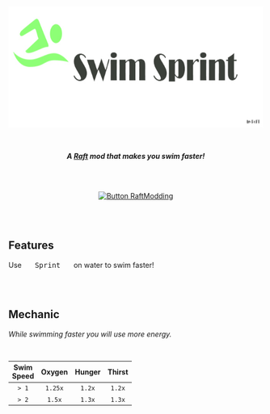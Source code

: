 
<div align = center>

<img
    src = 'Source/banner.jpg'
    height = 240
/>

<br>

***A [Raft] mod that makes you swim faster!***

<br>
<br>

[![Button RaftModding]][RaftModding]

<br>
<br>

</div>

## Features

Use  <kbd>  Sprint  </kbd>  on water to swim faster!

<br>
<br>

## Mechanic

*While swimming faster you will use more energy.*

<br>

| Swim<br>Speed | Oxygen  | Hunger | Thirst
|:----------:|:-------:|:------:|:------:
| `> 1`      | `1.25x` | `1.2x` | `1.2x`
| `> 2`      | `1.5x`  | `1.3x` | `1.3x`

<br>


<!----------------------------------------------------------------------------->

[RaftModding]: https://www.raftmodding.com/mods/swimsprint
[Raft]: https://raft-game.com/


<!---------------------------------[ Buttons ]--------------------------------->

[Button RaftModding]: https://img.shields.io/badge/RaftModding-3498db?style=for-the-badge&logoColor=white&logo=Wireshark
